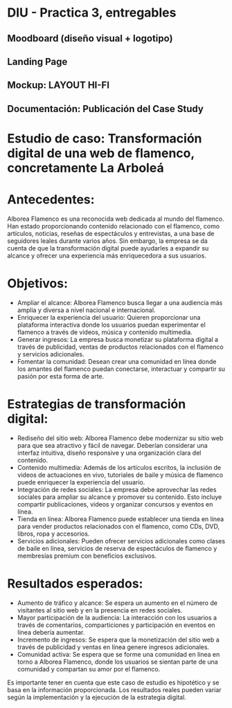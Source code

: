 # DIU - Practica 3, entregables

## Moodboard (diseño visual + logotipo)   


## Landing Page


## Mockup: LAYOUT HI-FI


## Documentación: Publicación del Case Study


# Estudio de caso: Transformación digital de una web de flamenco, concretamente La Arboleá

# Antecedentes:

Alborea Flamenco es una reconocida web dedicada al mundo del flamenco. Han estado proporcionando contenido relacionado con el flamenco, como artículos, noticias, reseñas de espectáculos y entrevistas, a una base de seguidores leales durante varios años. Sin embargo, la empresa se da cuenta de que la transformación digital puede ayudarles a expandir su alcance y ofrecer una experiencia más enriquecedora a sus usuarios.

# Objetivos:

- Ampliar el alcance: Alborea Flamenco busca llegar a una audiencia más amplia y diversa a nivel nacional e internacional.
- Enriquecer la experiencia del usuario: Quieren proporcionar una plataforma interactiva donde los usuarios puedan experimentar el flamenco a través de videos, música y contenido multimedia.
- Generar ingresos: La empresa busca monetizar su plataforma digital a través de publicidad, ventas de productos relacionados con el flamenco y servicios adicionales.
- Fomentar la comunidad: Desean crear una comunidad en línea donde los amantes del flamenco puedan conectarse, interactuar y compartir su pasión por esta forma de arte.

# Estrategias de transformación digital:

- Rediseño del sitio web: Alborea Flamenco debe modernizar su sitio web para que sea atractivo y fácil de navegar. Deberían considerar una interfaz intuitiva, diseño responsive y una organización clara del contenido.
- Contenido multimedia: Además de los artículos escritos, la inclusión de videos de actuaciones en vivo, tutoriales de baile y música de flamenco puede enriquecer la experiencia del usuario.
- Integración de redes sociales: La empresa debe aprovechar las redes sociales para ampliar su alcance y promover su contenido. Esto incluye compartir publicaciones, videos y organizar concursos y eventos en línea.
- Tienda en línea: Alborea Flamenco puede establecer una tienda en línea para vender productos relacionados con el flamenco, como CDs, DVD, libros, ropa y accesorios.
- Servicios adicionales: Pueden ofrecer servicios adicionales como clases de baile en línea, servicios de reserva de espectáculos de flamenco y membresías premium con beneficios exclusivos.

# Resultados esperados:

- Aumento de tráfico y alcance: Se espera un aumento en el número de visitantes al sitio web y en la presencia en redes sociales.
- Mayor participación de la audiencia: La interacción con los usuarios a través de comentarios, comparticiones y participación en eventos en línea debería aumentar.
- Incremento de ingresos: Se espera que la monetización del sitio web a través de publicidad y ventas en línea genere ingresos adicionales.
- Comunidad activa: Se espera que se forme una comunidad en línea en torno a Alborea Flamenco, donde los usuarios se sientan parte de una comunidad y compartan su amor por el flamenco.

Es importante tener en cuenta que este caso de estudio es hipotético y se basa en la información proporcionada. Los resultados reales pueden variar según la implementación y la ejecución de la estrategia digital.

 
